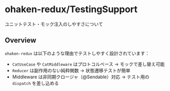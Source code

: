 # ohaken-redux/TestingSupport

ユニットテスト・モック注入のしやすさについて

## Overview

`ohaken-redux` は以下のような理由でテストしやすく設計されています：

- `CatUseCase` や `CatMiddleware` はプロトコルベース → モックで差し替え可能
- `Reducer` は副作用のない純粋関数 → 状態遷移テストが簡単
- Middleware は非同期クロージャ（@Sendable）対応 → テスト用の `dispatch` を差し込める

